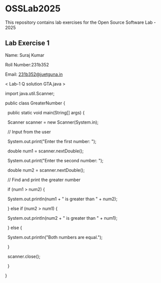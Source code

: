 # OSSLab2025

This repository contains lab exercises for the Open Source Software Lab - 2025



## Lab Exercise 1

Name: Suraj Kumar

Roll Number:231b352

Email: 231b352@juetguna.in

< Lab-1 Q solution GTA.java >

import java.util.Scanner;



public class GreaterNumber {

&nbsp;   public static void main(String\[] args) {

&nbsp;       Scanner scanner = new Scanner(System.in);



&nbsp;       // Input from the user

&nbsp;       System.out.print("Enter the first number: ");

&nbsp;       double num1 = scanner.nextDouble();



&nbsp;       System.out.print("Enter the second number: ");

&nbsp;       double num2 = scanner.nextDouble();



&nbsp;       // Find and print the greater number

&nbsp;       if (num1 > num2) {

&nbsp;           System.out.println(num1 + " is greater than " + num2);

&nbsp;       } else if (num2 > num1) {

&nbsp;           System.out.println(num2 + " is greater than " + num1);

&nbsp;       } else {

&nbsp;           System.out.println("Both numbers are equal.");

&nbsp;       }



&nbsp;       scanner.close();

&nbsp;   }

}



